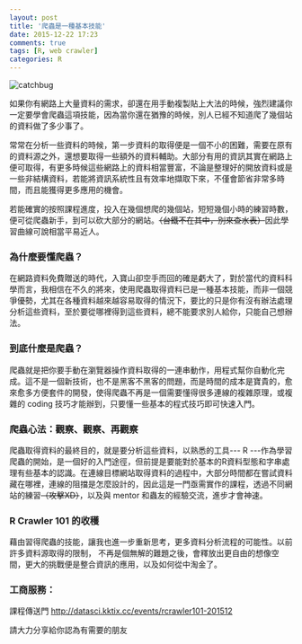 ```yaml
---
layout: post
title: '爬蟲是一種基本技能'
date: 2015-12-22 17:23
comments: true
tags: [R, web crawler]
categories: R
---
```


<img class="center" src="https://lh3.googleusercontent.com/-G3IkbsWAr7k/Vnkfv23pn5I/AAAAAAAAFBU/-JbbCCCiw5g/s600/catchbug-6_1.png" alt="catchbug">

如果你有網路上大量資料的需求，卻還在用手動複製貼上大法的時候，強烈建議你一定要學會爬蟲這項技能，因為當你還在猶豫的時候，別人已經不知道爬了幾個站的資料做了多少事了。

常常在分析一些資料的時候，第一步資料的取得便是一個不小的困難，需要在原有的資料源之外，還想要取得一些額外的資料輔助。大部分有用的資訊其實在網路上便可取得，有更多時候這些網路上的資料相當豐富，不論是整理好的開放資料或是一些非結構資料，若能將資訊系統性且有效率地擷取下來，不僅會節省非常多時間，而且能獲得更多應用的機會。

若能確實的按照課程進度，投入在幾個想爬的幾個站，短短幾個小時的練習時數，便可從爬蟲新手，到可以砍大部分的網站。<s>（台鐵不在其中，別來查水表）</s>因此學習曲線可說相當平易近人。

### 為什麼要懂爬蟲？

在網路資料免費贈送的時代，入寶山卻空手而回的確是虧大了，對於當代的資料科學而言，我相信在不久的將來，使用爬蟲取得資料已是一種基本技能，而非一個競爭優勢，尤其在各種資料越來越容易取得的情況下，要比的只是你有沒有辦法處理分析這些資料，至於要從哪裡得到這些資料，總不能要求別人給你，只能自己想辦法。

### 到底什麼是爬蟲？

爬蟲就是把你要手動在瀏覽器操作資料取得的一連串動作，用程式幫你自動化完成。這不是一個新技術，也不是黑客不黑客的問題，而是時間的成本是寶貴的，愈來愈多方便套件的開發，使得爬蟲不再是一個需要懂得很多連線的複雜原理，或複雜的 coding 技巧才能辦到，只要懂一些基本的程式技巧即可快速入門。

### 爬蟲心法：觀察、觀察、再觀察

爬蟲取得資料的最終目的，就是要分析這些資料，以熟悉的工具--- R ---作為學習爬蟲的開始，是一個好的入門途徑，但前提是要能對於基本的R資料型態和字串處理有些基本的認識。在連線目標網站取得資料的過程中，大部分時間都在嘗試資料藏在哪裡，連線的阻擋是怎麼設計的，因此這是一門亟需實作的課程，透過不同網站的練習<s>（攻擊XD）</s>，以及與 mentor 和蟲友的經驗交流，進步才會神速。

### R Crawler 101 的收穫

藉由習得爬蟲的技能，讓我也進一步重新思考，更多資料分析流程的可能性。以前許多資料源取得的限制， 不再是個無解的難題之後，會釋放出更自由的想像空間，更大的挑戰便是整合資訊的應用，以及如何從中淘金了。

### 工商服務：

課程傳送門
http://datasci.kktix.cc/events/rcrawler101-201512

請大力分享給你認為有需要的朋友
